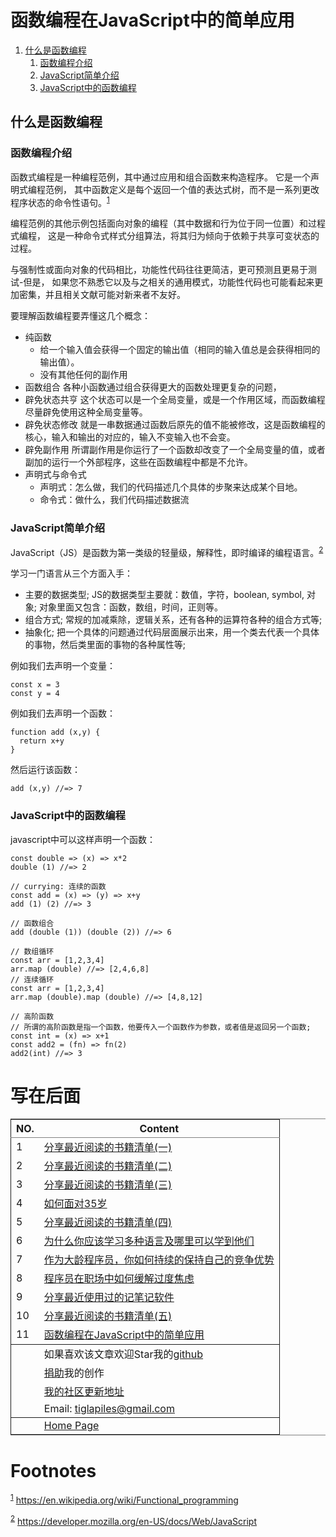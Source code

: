 

# 函数编程在JavaScript中的简单应用

1.  [什么是函数编程](#org90b6742)
    1.  [函数编程介绍](#org7eec430)
    2.  [JavaScript简单介绍](#orga6c2e26)
    3.  [JavaScript中的函数编程](#org365139e)


<a id="org90b6742"></a>

## 什么是函数编程


<a id="org7eec430"></a>

### 函数编程介绍

函数式编程是一种编程范例，其中通过应用和组合函数来构造程序。 它是一个声明式编程范例，
其中函数定义是每个返回一个值的表达式树，而不是一系列更改程序状态的命令性语句。<sup><a id="fnr.1" class="footref" href="#fn.1" role="doc-backlink">1</a></sup>

编程范例的其他示例包括面向对象的编程（其中数据和行为位于同一位置）和过程式编程，
这是一种命令式样式分组算法，将其归为倾向于依赖于共享可变状态的过程。

与强制性或面向对象的代码相比，功能性代码往往更简洁，更可预测且更易于测试-但是，
如果您不熟悉它以及与之相关的通用模式，功能性代码也可能看起来更加密集，并且相关文献可能对新来者不友好。

要理解函数编程要弄懂这几个概念：

-   纯函数
    -   给一个输入值会获得一个固定的输出值（相同的输入值总是会获得相同的输出值）。
    -   没有其他任何的副作用
-   函数组合
    各种小函数通过组合获得更大的函数处理更复杂的问题，
-   辟免状态共亨
    这个状态可以是一个全局变量，或是一个作用区域，而函数编程尽量辟免使用这种全局变量等。
-   辟免状态修改
    就是一串数据通过函数后原先的值不能被修改，这是函数编程的核心，输入和输出的对应的，输入不变输入也不会变。
-   辟免副作用
    所谓副作用是你运行了一个函数却改变了一个全局变量的值，或者副加的运行一个外部程序，这些在函数编程中都是不允许。
-   声明式与命令式
    -   声明式：怎么做，我们的代码描述几个具体的步聚来达成某个目地。
    -   命令式：做什么，我们代码描述数据流


<a id="orga6c2e26"></a>

### JavaScript简单介绍

JavaScript（JS）是函数为第一类级的轻量级，解释性，即时编译的编程语言。<sup><a id="fnr.2" class="footref" href="#fn.2" role="doc-backlink">2</a></sup>

学习一门语言从三个方面入手：

-   主要的数据类型;
    JS的数据类型主要就：数值，字符，boolean, symbol, 对象; 对象里面又包含：函数，数组，时间，正则等。
-   组合方式;
    常规的加减乘除，逻辑关系，还有各种的运算符各种的组合方式等;
-   抽象化;
    把一个具体的问题通过代码层面展示出来，用一个类去代表一个具体的事物，然后类里面的事物的各种属性等;

例如我们去声明一个变量：

    const x = 3
    const y = 4

例如我们去声明一个函数：

    function add (x,y) {
      return x+y
    }

然后运行该函数：

    add (x,y) //=> 7


<a id="org365139e"></a>

### JavaScript中的函数编程

javascript中可以这样声明一个函数：

    const double => (x) => x*2
    double (1) //=> 2
    
    // currying: 连续的函数
    const add = (x) => (y) => x+y
    add (1) (2) //=> 3
    
    // 函数组合
    add (double (1)) (double (2)) //=> 6
    
    // 数组循环
    const arr = [1,2,3,4]
    arr.map (double) //=> [2,4,6,8]
    // 连续循环
    const arr = [1,2,3,4]
    arr.map (double).map (double) //=> [4,8,12]
    
    // 高阶函数
    // 所谓的高阶函数是指一个函数，他要传入一个函数作为参数，或者值是返回另一个函数;
    const int = (x) => x+1
    const add2 = (fn) => fn(2)
    add2(int) //=> 3


# 写在后面

<table border="2" cellspacing="0" cellpadding="6" rules="groups" frame="hsides">


<colgroup>
<col  class="org-right" />

<col  class="org-left" />
</colgroup>
<thead>
<tr>
<th scope="col" class="org-right">NO.</th>
<th scope="col" class="org-left">Content</th>
</tr>
</thead>

<tbody>
<tr>
<td class="org-right">1</td>
<td class="org-left"><a href="recent_reading.html">分享最近阅读的书籍清单(一)</a></td>
</tr>


<tr>
<td class="org-right">2</td>
<td class="org-left"><a href="recent_reading2.zh.html">分享最近阅读的书籍清单(二)</a></td>
</tr>


<tr>
<td class="org-right">3</td>
<td class="org-left"><a href="recent_reading3.zh.html">分享最近阅读的书籍清单(三)</a></td>
</tr>


<tr>
<td class="org-right">4</td>
<td class="org-left"><a href="../build_it/how_face_midnight.html">如何面对35岁</a></td>
</tr>


<tr>
<td class="org-right">5</td>
<td class="org-left"><a href="recent_reading4.zh.html">分享最近阅读的书籍清单(四)</a></td>
</tr>


<tr>
<td class="org-right">6</td>
<td class="org-left"><a href="../build_it/why_you_should_learn_several_programming_language_and_where_to_learn_them.html">为什么你应该学习多种语言及哪里可以学到他们</a></td>
</tr>


<tr>
<td class="org-right">7</td>
<td class="org-left"><a href="../build_it/older_developer.zh.html">作为大龄程序员，你如何持续的保持自己的竞争优势</a></td>
</tr>


<tr>
<td class="org-right">8</td>
<td class="org-left"><a href="../build_it/how_to_stop_caring.zh.html">程序员在职场中如何缓解过度焦虑</a></td>
</tr>


<tr>
<td class="org-right">9</td>
<td class="org-left"><a href="share_note_app.zh.html">分享最近使用过的记笔记软件</a></td>
</tr>


<tr>
<td class="org-right">10</td>
<td class="org-left"><a href="recent_reading5.zh.html">分享最近阅读的书籍清单(五)</a></td>
</tr>


<tr>
<td class="org-right">11</td>
<td class="org-left"><a href="functional-programming.html">函数编程在JavaScript中的简单应用</a></td>
</tr>
</tbody>

<tbody>
<tr>
<td class="org-right">&#xa0;</td>
<td class="org-left">如果喜欢该文章欢迎Star我的<a href="https://github.com/janegwaww/article">github</a></td>
</tr>


<tr>
<td class="org-right">&#xa0;</td>
<td class="org-left"><a href="https://paypal.me/janegwaww">捐助</a>我的创作</td>
</tr>


<tr>
<td class="org-right">&#xa0;</td>
<td class="org-left"><a href="https://v2ex.com/member/mascteen/topics">我的社区更新地址</a></td>
</tr>


<tr>
<td class="org-right">&#xa0;</td>
<td class="org-left">Email: <a href="mailto:tiglapiles@gmail.com">tiglapiles@gmail.com</a></td>
</tr>
</tbody>

<tbody>
<tr>
<td class="org-right">&#xa0;</td>
<td class="org-left"><a href="https://www.janegwaww.com">Home Page</a></td>
</tr>
</tbody>
</table>


# Footnotes

<sup><a id="fn.1" href="#fnr.1">1</a></sup> <https://en.wikipedia.org/wiki/Functional_programming>

<sup><a id="fn.2" href="#fnr.2">2</a></sup> <https://developer.mozilla.org/en-US/docs/Web/JavaScript>
